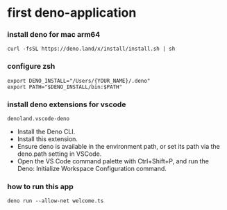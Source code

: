 # first deno-application

### install deno for mac arm64

```
curl -fsSL https://deno.land/x/install/install.sh | sh
```

### configure zsh

```
export DENO_INSTALL="/Users/{YOUR_NAME}/.deno"
export PATH="$DENO_INSTALL/bin:$PATH"
```

### install deno extensions for vscode

```
denoland.vscode-deno
```

- Install the Deno CLI.
- Install this extension.
- Ensure deno is available in the environment path, or set its path via the deno.path setting in VSCode.
- Open the VS Code command palette with Ctrl+Shift+P, and run the Deno: Initialize Workspace Configuration command.

### how to run this app

```
deno run --allow-net welcome.ts
```
